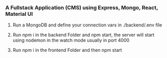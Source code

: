 ### A Fullstack Application (CMS) using Express, Mongo, React, Material UI

1. Run a MongoDB and define your connection vars in ./backend/.env file

2. Run npm i in the backend Folder and npm start, the server will start 
using nodemon in the watch mode usually in port 4000

3. Run npm i in the frontend Folder and then npm start
